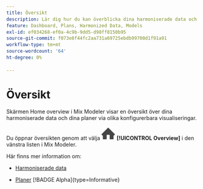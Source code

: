 ```yaml
---
title: Översikt
description: Lär dig hur du kan överblicka dina harmoniserade data och planer i Mix Modeler.
feature: Dashboard, Plans, Harmonized Data, Models
exl-id: ef034268-ef0a-4c9b-9dd5-d98ff8150b95
source-git-commit: f073e8f44fc2aa731a69725ebdb99700d1f91a91
workflow-type: tm+mt
source-wordcount: '64'
ht-degree: 0%

---
```


# Översikt


Skärmen Home overview i Mix Modeler visar en översikt över dina harmoniserade data och dina planer via olika konfigurerbara visualiseringar.

Du öppnar översikten genom att välja ![Hem](/help/assets/icons/Home.svg) **[!UICONTROL Overview]** i den vänstra listen i Mix Modeler.

Här finns mer information om:

* [Harmoniserade data](harmonized-data.md)

* [Planer](plans.md) [!BADGE Alpha]{type=Informative}
